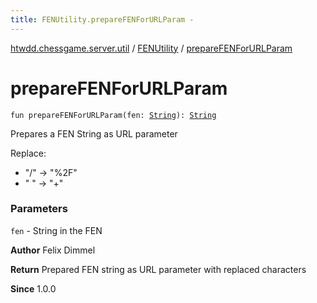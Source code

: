 ```yaml
---
title: FENUtility.prepareFENForURLParam - 
---
```


[htwdd.chessgame.server.util](../index.html) / [FENUtility](index.html) / [prepareFENForURLParam](./prepare-f-e-n-for-u-r-l-param.html)

# prepareFENForURLParam

`fun prepareFENForURLParam(fen: `[`String`](https://kotlinlang.org/api/latest/jvm/stdlib/kotlin/-string/index.html)`): `[`String`](https://kotlinlang.org/api/latest/jvm/stdlib/kotlin/-string/index.html)

Prepares a FEN String as URL parameter

Replace:

* "/" -&gt; "%2F"
* " " -&gt; "+"

### Parameters

`fen` - String  in the FEN

**Author**
Felix Dimmel

**Return**
Prepared FEN string as URL parameter with replaced characters

**Since**
1.0.0

